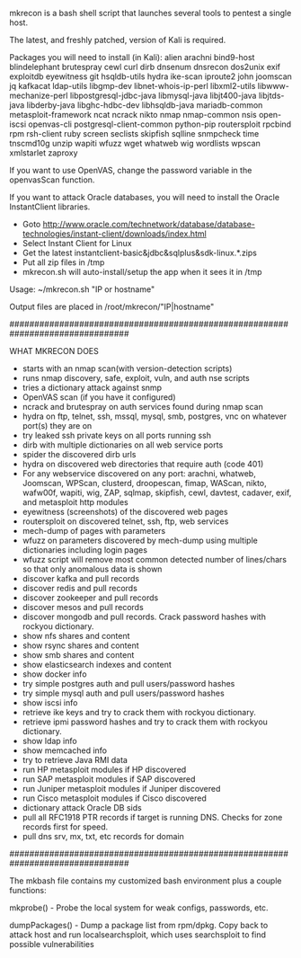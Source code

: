 mkrecon is a bash shell script that launches several tools to pentest a single host.

The latest, and freshly patched, version of Kali is required.

Packages you will need to install (in Kali): alien arachni bind9-host blindelephant brutespray cewl curl dirb dnsenum dnsrecon dos2unix exif exploitdb eyewitness git hsqldb-utils hydra ike-scan iproute2 john joomscan jq kafkacat ldap-utils libgmp-dev libnet-whois-ip-perl libxml2-utils libwww-mechanize-perl libpostgresql-jdbc-java libmysql-java libjt400-java libjtds-java libderby-java libghc-hdbc-dev libhsqldb-java mariadb-common metasploit-framework ncat ncrack nikto nmap nmap-common nsis open-iscsi openvas-cli postgresql-client-common python-pip routersploit rpcbind rpm rsh-client ruby screen seclists skipfish sqlline snmpcheck time tnscmd10g unzip wapiti wfuzz wget whatweb wig wordlists wpscan xmlstarlet zaproxy

If you want to use OpenVAS, change the password variable in the openvasScan function.

If you want to attack Oracle databases, you will need to install the Oracle InstantClient libraries.
- Goto http://www.oracle.com/technetwork/database/database-technologies/instant-client/downloads/index.html
- Select  Instant Client for Linux
- Get the latest instantclient-basic&jdbc&sqlplus&sdk-linux.*.zips
- Put all zip files in /tmp
- mkrecon.sh will auto-install/setup the app when it sees it in /tmp

Usage: ~/mkrecon.sh "IP or hostname"

Output files are placed in /root/mkrecon/"IP|hostname"

################################################################################

WHAT MKRECON DOES
- starts with an nmap scan(with version-detection scripts)
- runs nmap discovery, safe, exploit, vuln, and auth nse scripts
- tries a dictionary attack against snmp
- OpenVAS scan (if you have it configured)
- ncrack and brutespray on auth services found during nmap scan
- hydra on ftp, telnet, ssh, mssql, mysql, smb, postgres, vnc on whatever port(s) they are on
- try leaked ssh private keys on all ports running ssh
- dirb with multiple dictionaries on all web service ports
- spider the discovered dirb urls
- hydra on discovered web directories that require auth (code 401)
- For any webservice discovered on any port: arachni, whatweb, Joomscan, WPScan, clusterd, droopescan, fimap, WAScan, nikto, wafw00f, wapiti, wig, ZAP, sqlmap, skipfish, cewl, davtest, cadaver, exif, and metasploit http modules
- eyewitness (screenshots) of the discovered web pages
- routersploit on discovered telnet, ssh, ftp, web services
- mech-dump of pages with parameters
- wfuzz on parameters discovered by mech-dump using multiple dictionaries including login pages
- wfuzz script will remove most common detected number of lines/chars so that only anomalous data is shown
- discover kafka and pull records
- discover redis and pull records
- discover zookeeper and pull records
- discover mesos and pull records
- discover mongodb and pull records.  Crack password hashes with rockyou dictionary.
- show nfs shares and content
- show rsync shares and content
- show smb shares and content
- show elasticsearch indexes and content
- show docker info
- try simple postgres auth and pull users/password hashes
- try simple mysql auth and pull users/password hashes
- show iscsi info
- retrieve ike keys and try to crack them with rockyou dictionary.
- retrieve ipmi password hashes and try to crack them with rockyou dictionary.
- show ldap info
- show memcached info
- try to retrieve Java RMI data
- run HP metasploit modules if HP discovered
- run SAP metasploit modules if SAP discovered
- run Juniper metasploit modules if Juniper discovered
- run Cisco metasploit modules if Cisco discovered
- dictionary attack Oracle DB sids
- pull all RFC1918 PTR records if target is running DNS.  Checks for zone records first for speed.
- pull dns srv, mx, txt, etc records for domain


################################################################################

The mkbash file contains my customized bash environment plus a couple functions:

mkprobe() - Probe the local system for weak configs, passwords, etc.

dumpPackages() - Dump a package list from rpm/dpkg.  Copy back to attack host and run localsearchsploit, which uses searchsploit to find possible vulnerabilities

